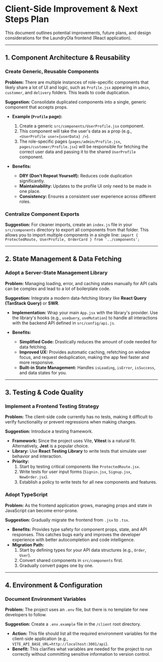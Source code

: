 # Client-Side Improvement & Next Steps Plan

This document outlines potential improvements, future plans, and design considerations for the LaundryOla frontend (React application).

---

## 1. Component Architecture & Reusability

### Create Generic, Reusable Components

**Problem:** There are multiple instances of role-specific components that likely share a lot of UI and logic, such as `Profile.jsx` appearing in `admin`, `customer`, and `delivery` folders. This leads to code duplication.

**Suggestion:** Consolidate duplicated components into a single, generic component that accepts props.

*   **Example (`Profile` page):**
    1.  Create a generic `src/components/UserProfile.jsx` component.
    2.  This component will take the user's data as a prop (e.g., `<UserProfile user={userData} />`).
    3.  The role-specific pages (`pages/admin/Profile.jsx`, `pages/customer/Profile.jsx`) will be responsible for fetching the correct user data and passing it to the shared `UserProfile` component.

*   **Benefits:**
    *   **DRY (Don't Repeat Yourself):** Reduces code duplication significantly.
    *   **Maintainability:** Updates to the profile UI only need to be made in one place.
    *   **Consistency:** Ensures a consistent user experience across different roles.

### Centralize Component Exports

**Suggestion:** For cleaner imports, create an `index.js` file in your `src/components` directory to export all components from that folder. This allows you to import multiple components in a single line:
`import { ProtectedRoute, UserProfile, OrderCard } from '../components';`

---

## 2. State Management & Data Fetching

### Adopt a Server-State Management Library

**Problem:** Managing loading, error, and caching states manually for API calls can be complex and lead to a lot of boilerplate code.

**Suggestion:** Integrate a modern data-fetching library like **React Query (TanStack Query)** or **SWR**.

*   **Implementation:** Wrap your main `App.jsx` with the library's provider. Use the library's hooks (e.g., `useQuery`, `useMutation`) to handle all interactions with the backend API defined in `src/config/api.js`.

*   **Benefits:**
    *   **Simplified Code:** Drastically reduces the amount of code needed for data fetching.
    *   **Improved UX:** Provides automatic caching, refetching on window focus, and request deduplication, making the app feel faster and more responsive.
    *   **Built-in State Management:** Handles `isLoading`, `isError`, `isSuccess`, and data states for you.

---

## 3. Testing & Code Quality

### Implement a Frontend Testing Strategy

**Problem:** The client-side code currently has no tests, making it difficult to verify functionality or prevent regressions when making changes.

**Suggestion:** Introduce a testing framework.

*   **Framework:** Since the project uses Vite, **Vitest** is a natural fit. Alternatively, **Jest** is a popular choice.
*   **Library:** Use **React Testing Library** to write tests that simulate user behavior and interaction.
*   **Priority:**
    1.  Start by testing critical components like `ProtectedRoute.jsx`.
    2.  Write tests for user input forms (`Signin.jsx`, `Signup.jsx`, `NewOrder.jsx`).
    3.  Establish a policy to write tests for all new components and features.

### Adopt TypeScript

**Problem:** As the frontend application grows, managing props and state in JavaScript can become error-prone.

**Suggestion:** Gradually migrate the frontend from `.jsx` to `.tsx`.

*   **Benefits:** Provides type safety for component props, state, and API responses. This catches bugs early and improves the developer experience with better autocompletion and code intelligence.
*   **Migration Path:**
    1.  Start by defining types for your API data structures (e.g., `Order`, `User`).
    2.  Convert shared components in `src/components` first.
    3.  Gradually convert pages one by one.

---

## 4. Environment & Configuration

### Document Environment Variables

**Problem:** The project uses an `.env` file, but there is no template for new developers to follow.

**Suggestion:** Create a `.env.example` file in the `/client` root directory.

*   **Action:** This file should list all the required environment variables for the client-side application (e.g., `VITE_API_BASE_URL=http://localhost:3001/api`).
*   **Benefit:** This clarifies what variables are needed for the project to run correctly without committing sensitive information to version control.
